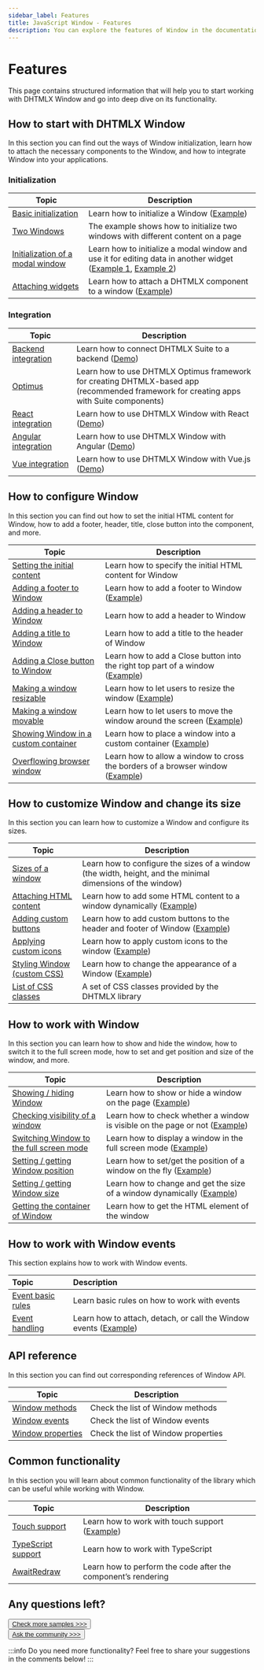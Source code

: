 ```yaml
---
sidebar_label: Features
title: JavaScript Window - Features 
description: You can explore the features of Window in the documentation of the DHTMLX JavaScript UI library. Browse developer guides and API reference, try out code examples and live demos, and download a free 30-day evaluation version of DHTMLX Suite.
---
```


# Features

This page contains structured information that will help you to start working with DHTMLX Window and go into deep dive on its functionality.

## How to start with DHTMLX Window

In this section you can find out the ways of Window initialization, learn how to attach the necessary components to the Window, and how to integrate Window into your applications.

### Initialization

| Topic                                                           | Description                                                                                                                                                                               |
| --------------------------------------------------------------- | ----------------------------------------------------------------------------------------------------------------------------------------------------------------------------------------- |
| [Basic initialization](../how_to_start/)                        | Learn how to initialize a Window ([Example](https://snippet.dhtmlx.com/6qqezjxe))                                                                                                         |
| [Two Windows](https://snippet.dhtmlx.com/09peyny6)              | The example shows how to initialize two windows with different content on a page                                                                                                          |
| [Initialization of a modal window](../api/window_modal_config/) | Learn how to initialize a modal window and use it for editing data in another widget ([Example 1](https://snippet.dhtmlx.com/ioejsm4e), [Example 2](https://snippet.dhtmlx.com/5tbcflek)) |
| [Attaching widgets](../api/window_attach_method/)               | Learn how to attach a DHTMLX component to a window ([Example](https://snippet.dhtmlx.com/t9ncuuou))                                                                                       |


### Integration

| Topic                                                   | Description                                                                                                                                 |
| ------------------------------------------------------- | ------------------------------------------------------------------------------------------------------------------------------------------- |
| [Backend integration](integration/suite_and_backend.md) | Learn how to connect DHTMLX Suite to a backend  ([Demo](https://github.com/DHTMLX/nodejs-suite-demo))                                       |
| [Optimus](optimus_guides.md)                            | Learn how to use DHTMLX Optimus framework for creating DHTMLX-based app <br>(recommended framework for creating apps with Suite components) |
| [React integration](integration/suite_and_react.md)     | Learn how to use DHTMLX Window with React ([Demo](https://github.com/DHTMLX/react-widgets))                                                 |
| [Angular integration](integration/suite_and_angular.md) | Learn how to use DHTMLX Window with Angular ([Demo](https://github.com/DHTMLX/angular-suite-demo))                                          |
| [Vue integration](integration/suite_and_vue.md)         | Learn how to use DHTMLX Window with Vue.js ([Demo](https://github.com/DHTMLX/vue-suite-demo))                                               |

## How to configure Window

In this section you can find out how to set the initial HTML content for Window, how to add a footer, header, title, close button into the component, and more.

| Topic                                                                      | Description                                                                                                           |
| -------------------------------------------------------------------------- | --------------------------------------------------------------------------------------------------------------------- |
| [Setting the initial content](../configuration/#setting-html-content)      | Learn how to specify the initial HTML content for Window                                                              |
| [Adding a footer to Window](../api/window_footer_config/)                  | Learn how to add a footer to Window ([Example](https://snippet.dhtmlx.com/qu5j85ag))                                  |
| [Adding a header to Window](../api/window_header_config/)                  | Learn how to add a header to Window                                                                                   |
| [Adding a title to Window](../api/window_title_config/)                    | Learn how to add a title to the header of Window                                                                      |
| [Adding a Close button to Window](../configuration/#closability)           | Learn how to add a Close button into the right top part of a window ([Example](https://snippet.dhtmlx.com/nthbfzfr))  |
| [Making a window resizable](../configuration/#resizing)                    | Learn how to let users to resize the window ([Example](https://snippet.dhtmlx.com/nthbfzfr))                          |
| [Making a window movable](../configuration/#movability)                    | Learn how to let users to move the window around the screen ([Example](https://snippet.dhtmlx.com/nthbfzfr))          |
| [Showing Window in a custom container](../configuration/#custom-node)      | Learn how to place a window into a custom container ([Example](https://snippet.dhtmlx.com/2rrclo09))                  |
| [Overflowing browser window](../configuration/#overflowing-browser-window) | Learn how to allow a window to cross the borders of a browser window ([Example](https://snippet.dhtmlx.com/qfhdlzri)) |


## How to customize Window and change its size

In this section you can learn how to customize a Window and configure its sizes.

| Topic                                                               | Description                                                                                                         |
| ------------------------------------------------------------------- | ------------------------------------------------------------------------------------------------------------------- |
| [Sizes of a window](../configuration/#sizing)           | Learn how to configure the sizes of a window (the width, height, and the minimal dimensions of the window)          |
| [Attaching HTML content](../usage/#attaching-content)               | Learn how to add some HTML content to a window dynamically ([Example](https://snippet.dhtmlx.com/6uelt44m))         |
| [Adding custom buttons](../customization/#adding-controls)          | Learn how to add custom buttons to the header and footer of Window ([Example](https://snippet.dhtmlx.com/o7xlvvv3)) |
| [Applying custom icons](../customization/#default-and-custom-icons) | Learn how to apply custom icons to the window ([Example](https://snippet.dhtmlx.com/ucozvx01))                      |
| [Styling Window (custom CSS)](../customization/#styling)            | Learn how to change the appearance of a Window ([Example](https://snippet.dhtmlx.com/t5mvhwx8))                     |
| [List of CSS classes](../../helpers/base_elements/)                 | A set of CSS classes provided by the DHTMLX library                                                                 |     

## How to work with Window

In this section you can learn how to show and hide the window, how to switch it to the full screen mode, how to set and get position and size of the window, and more.

| Topic                                                                 | Description                                                                                                        |
| --------------------------------------------------------------------- | ------------------------------------------------------------------------------------------------------------------ |
| [Showing / hiding Window](../usage/#showinghiding-window)             | Learn how to show or hide a window on the page ([Example](https://snippet.dhtmlx.com/ee2vf9xw))                    |
| [Checking visibility of a window](../usage/#checking-visibility-of-window)                 | Learn how to check whether a window is visible on the page or not ([Example](https://snippet.dhtmlx.com/woz5c09h)) |
| [Switching Window to the full screen mode](../usage/#fullscreen-mode) | Learn how to display a window in the full screen mode ([Example](https://snippet.dhtmlx.com/aftti5fy))             |
| [Setting / getting Window position](../usage/#positioning-window)     | Learn how to set/get the position of a window on the fly ([Example](https://snippet.dhtmlx.com/hc3ronrk))          |
| [Setting / getting Window size](../usage/#sizing-window)              | Learn how to change and get the size of a window dynamically ([Example](https://snippet.dhtmlx.com/0zqxydvm))      |
| [Getting the container of Window](../api/window_getcontainer_method/) | Learn how to get the HTML element of the window                                                                    |


## How to work with Window events

This section explains how to work with Window events.

| Topic                                       | Description                                                                                            |
| :------------------------------------------ | :----------------------------------------------------------------------------------------------------- |
| [Event basic rules](guides/events_guide.md) | Learn basic rules on how to work with events                                                           |
| [Event handling](../handling_events/)        | Learn how to attach, detach, or call the Window events ([Example](https://snippet.dhtmlx.com/jfu4upwd)) |


## API reference

In this section you can find out corresponding references of Window API.

| Topic                                                  | Description                         |
| ------------------------------------------------------ | ----------------------------------- |
| [Window methods](../../category/window-methods/)       | Check the list of Window methods    |
| [Window events](../../category/window-events/)         | Check the list of Window events     |
| [Window properties](../../category/window-properties/) | Check the list of Window properties |

## Common functionality

In this section you will learn about common functionality of the library which can be useful while working with Window.

| Topic                                                         | Description                                                                           |
| ------------------------------------------------------------- | ------------------------------------------------------------------------------------- |
| [Touch support](../../common_features/touch_support/)         | Learn how to work with touch support ([Example](https://snippet.dhtmlx.com/q3cu6x1a)) |
| [TypeScript support](../../common_features/using_typescript/) | Learn how to work with TypeScript                                                     |
| [AwaitRedraw](../../helpers/await_redraw/)                    | Learn how to perform the code after the component’s rendering                         |

## Any questions left?

<button class="support_btn"><a href="https://snippet.dhtmlx.com/all?tag=window">Check more samples >>></a></button>
<br>
<button class="support_btn"><a href="https://forum.dhtmlx.com/c/suite/suite7/">Ask the community >>></a> </button>

:::info
Do you need more functionality? Feel free to share your suggestions in the comments below!
:::